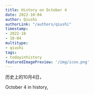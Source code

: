 ```yaml
---
title: History on October 4
date: 2022-10-04
author: Qiushi 
authorLink: "/authors/qiushi"
timestamp: 
- 2022-10
- 10-04
multitype: 
- qiushi
tags: 
- todayinhistory
featuredImagePreview: '/img/icon.png'
---
```









历史上的10月4日，

October 4 in history, 

<!--more-->

